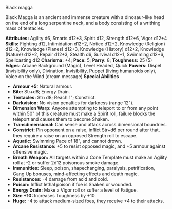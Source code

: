 Black magga

Black Magga is an ancient and immense creature with a dinosaur-like
head on the end of a long serpentine neck, and a body consisting of a
writhing mass of tentacles.

**Attributes:** Agility d6, Smarts d12+3, Spirit d12, Strength d12+6,
Vigor d12+4
**Skills:** Fighting d12, Intimidation d12+2, Notice d12+2, Knowledge
(Religion) d12+2, Knowledge (Planes) d12+3, Knowledge (History) d12+2,
Knowledge (Nature) d12+2, Repair d12+3, Stealth d6, Survival d12+1,
Swimming d12+6, Spellcasting d12
**Charisma:** +4; **Pace:** 5; **Parry:** 8; **Toughness:** 25 (5)
**Edges:** Arcane Background (Magic), Level Headed, Quick
**Powers:** Dispel (invisibility only), Divination, Invisibility, Puppet
(living humanoids only), Voice on the Wind (dream message)
**Special Abilities**
- **Armour +5:** Natural armour.
- **Bite:** Str+d8; Energy Drain.
- **Tentacles:** Str+d8; Reach 1"; Constrict.
- **Darkvision:** No vision penalties for darkness (range 12").
- **Dimension Warp:** Anyone attempting to teleport to or from any point
within 50" of this creature must make a Spirit roll, failure blocks the
teleport and causes them to become Shaken.
- **Transdimensional:** Can sense and attack across dimensional
boundries.
- **Constrict:** Pin opponent on a raise, inflict Str+d6 per round after
that, they require a raise on an opposed Strength roll to escape.
- **Aquatic:** Swimming Pace of 18", and cannot drown.
- **Arcane Resistance:** +5 to resist opposed magic, and +5 armour
against offensive magic.
- **Breath Weapon:** All targets within a Cone Template must make an
Agility roll at -2 or suffer 2d12 poisonous smoke damage.
- **Immunities:** Sleep, poison, shapechanging, paralysis,
petrification, Gang Up bonuses, mind-affecting effects and death magic.
- **Resistances:** -4 damage from acid and cold.
- **Poison:** Inflict lethal poison if foe is Shaken or wounded.
- **Energy Drain:** Make a Vigor roll or suffer a level of Fatigue.
- **Size +10:** Increases Toughness by +10.
- **Huge:** -4 to attack medium-sized foes, they receive +4 to their
attacks.

